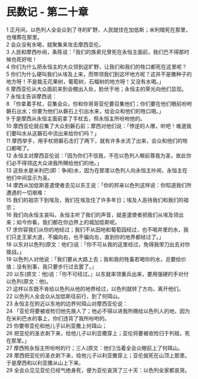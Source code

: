 # 民数记 - 第二十章
  
 1 正月间，以色列人全会众到了寻的旷野，人民就住在加低斯；米利暗死在那里，也埋葬在那里。  
 2 会众没有水喝，就聚集来攻击摩西亚伦。  
 3 人民和摩西吵闹，条陈说：「我们的族弟兄曾死在永恒主面前，我们巴不得那时候也死好啦！  
 4 你们为什么把永恒主的大众领到这旷野，让我们和我们的牲口都死在这里呢？  
 5 你们为什么硬叫我们从埃及上来，而带领我们到这坏地方呢？这并不是撒种子的地方呀！不是栽无花果树，葡萄树，石榴树的地方呀！又没有水喝。」  
 6 摩西亚伦从大众面前来到会棚出入处，脸伏于地；永恒主的荣光向他们显现。  
 7 永恒主告诉摩西说：  
 8 「你拿着手杖，召集会众，你和你哥哥亚伦要召集他们；你们要在他们眼前吩咐磐石出水；你要为他们从磐石上引出水来，给会众和他们的牲口喝。」  
 9 于是摩西从永恒主面前拿了手杖去，照永恒主所吩咐他的。  
 10 摩西亚伦就召集了大众到磐石前；摩西对他们说：「悖逆的人哪，听吧！难道我们要叫水从这磐石中流出来给你们吗？」  
 11 摩西举手，用手杖把磐石击打了两下，就有许多水流了出来，会众和他们的牲口都喝了。  
 12 永恒主对摩西亚伦说：「因为你们不信我，不在以色列人眼前尊我为圣，故此你们必不得领这大众进我所赐给他们的地。」  
 13 这些水是米利巴(即：争闹)水，因为在那里以色列人向永恒主吵闹，永恒主在他们中间显示为圣。  
 14 摩西从加低斯差遣使者去见以东王说：「你的邦亲以色列这样说：你知道我们所遭遇的一切艰难：  
 15 我们的祖宗下到埃及，我们在埃及住了许多年日；埃及人恶待我们和我们的祖宗；  
 16 我们向永恒主哀叫，永恒主听了我们的声音，就差遣使者把我们从埃及领出来；如今你看，我们都在你边界上的城加低斯呢。  
 17 求你容我们从你的地经过；我们不从田地和葡萄园经过，也不喝井里的水，我们只走王家大道，不偏向右，也不偏向左，直到你的地界都经过了。」  
 18 以东对以色列(原文：他们)说：「你不可从我的这里经过，免得我带刀出去对你接战。」  
 19 以色列人对他说：「我们要从大路上去；我和我的牲畜若喝你的水，总要给价值；没有别事，我只要步行过去罢了。」  
 20 以东(原文：他)说：「你不可经过。」以东就率领重兵出来，要用强硬的手对付以色列(原文：他)。  
 21 这样以东既不肯给以色列从他的地界经过，以色列就转了方向，离开他们。  
 22 以色列人全会众从加低斯往前行，到了何珥山。  
 23 永恒主在附近以东地的边界何珥山对摩西亚伦说：  
 24 「亚伦将要被收殓归他先族人了；他必不得以进我所赐给以色列人的地，因为在米利巴水的事上，你们违背了我所吩咐的。  
 25 你要带亚伦和他儿子以利亚撒上何珥山；  
 26 把亚伦的圣衣剥下来，给他儿子以利亚撒穿上；亚伦将要被收殓归于列祖，死在那里。」  
 27 摩西照永恒主所吩咐的行；三人(原文：他们)当着全会众眼前上了何珥山。  
 28 摩西把亚伦的圣衣剥下来，给他儿子以利亚撒穿上；亚伦就死在山顶上那里。于是摩西和以利亚撒从山上下来。  
 29 全会众见见亚伦已经气绝身死，便为亚伦哀哭了三十天：以色列全家都哀哭。